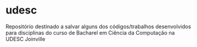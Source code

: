 # udesc
Repositório destinado a salvar alguns dos códigos/trabalhos desenvolvidos para disciplinas do curso de Bacharel em Ciência da Computação na UDESC Joinville
